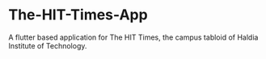 # The-HIT-Times-App
A flutter based application for The HIT Times, the campus tabloid of Haldia Institute of Technology.
